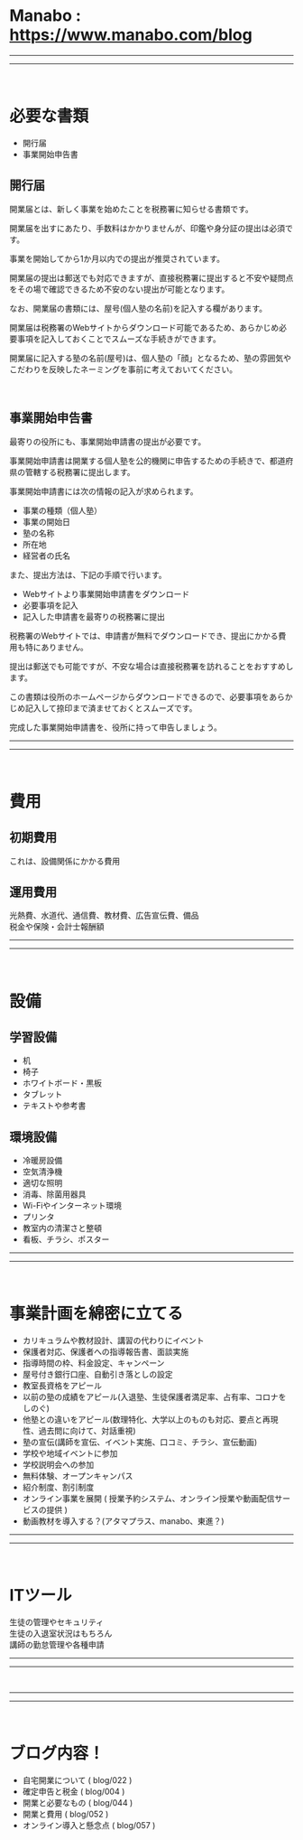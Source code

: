 # Manabo  :  https://www.manabo.com/blog

---
---

<br>

# 必要な書類
- 開行届
- 事業開始申告書

## 開行届
開業届とは、新しく事業を始めたことを税務署に知らせる書類です。  

開業届を出すにあたり、手数料はかかりませんが、印鑑や身分証の提出は必須です。  

事業を開始してから1か月以内での提出が推奨されています。

開業届の提出は郵送でも対応できますが、直接税務署に提出すると不安や疑問点をその場で確認できるため不安のない提出が可能となります。

なお、開業届の書類には、屋号(個人塾の名前)を記入する欄があります。  

開業届は税務署のWebサイトからダウンロード可能であるため、あらかじめ必要事項を記入しておくことでスムーズな手続きができます。  

開業届に記入する塾の名前(屋号)は、個人塾の「顔」となるため、塾の雰囲気やこだわりを反映したネーミングを事前に考えておいてください。

<br>

## 事業開始申告書
最寄りの役所にも、事業開始申請書の提出が必要です。

事業開始申請書は開業する個人塾を公的機関に申告するための手続きで、都道府県の管轄する税務署に提出します。

事業開始申請書には次の情報の記入が求められます。

- 事業の種類（個人塾）
- 事業の開始日
- 塾の名称
- 所在地
- 経営者の氏名

また、提出方法は、下記の手順で行います。

- Webサイトより事業開始申請書をダウンロード
- 必要事項を記入
- 記入した申請書を最寄りの税務署に提出

税務署のWebサイトでは、申請書が無料でダウンロードでき、提出にかかる費用も特にありません。

提出は郵送でも可能ですが、不安な場合は直接税務署を訪れることをおすすめします。

この書類は役所のホームページからダウンロードできるので、必要事項をあらかじめ記入して捺印まで済ませておくとスムーズです。 

完成した事業開始申請書を、役所に持って申告しましょう。

---
---

<br>

# 費用
## 初期費用
これは、設備関係にかかる費用

## 運用費用
光熱費、水道代、通信費、教材費、広告宣伝費、備品  
税金や保険・会計士報酬額

---
---

<br>

# 設備
## 学習設備
- 机
- 椅子
- ホワイトボード・黒板
- タブレット
- テキストや参考書

## 環境設備
- 冷暖房設備
- 空気清浄機
- 適切な照明
- 消毒、除菌用器具
- Wi-Fiやインターネット環境
- プリンタ
- 教室内の清潔さと整頓
- 看板、チラシ、ポスター

---
---

<br>

# 事業計画を綿密に立てる
- カリキュラムや教材設計、講習の代わりにイベント
- 保護者対応、保護者への指導報告書、面談実施
- 指導時間の枠、料金設定、キャンペーン
- 屋号付き銀行口座、自動引き落としの設定
- 教室長資格をアピール
- 以前の塾の成績をアピール(入退塾、生徒保護者満足率、占有率、コロナをしのぐ)
- 他塾との違いをアピール(数理特化、大学以上のものも対応、要点と再現性、過去問に向けて、対話重視)
- 塾の宣伝(講師を宣伝、イベント実施、口コミ、チラシ、宣伝動画)
- 学校や地域イベントに参加
- 学校説明会への参加
- 無料体験、オープンキャンパス
- 紹介制度、割引制度
- オンライン事業を展開 ( 授業予約システム、オンライン授業や動画配信サービスの提供 )
- 動画教材を導入する？(アタマプラス、manabo、東進？)

---
---

<br>

# ITツール
生徒の管理やセキュリティ  
生徒の入退室状況はもちろん  
講師の勤怠管理や各種申請  

---
---

<br>

---
---

<br>

# ブログ内容！
- 自宅開業について ( blog/022 )
- 確定申告と税金 ( blog/004 )
- 開業と必要なもの ( blog/044 )
- 開業と費用 ( blog/052 )
- オンライン導入と懸念点 ( blog/057 )
